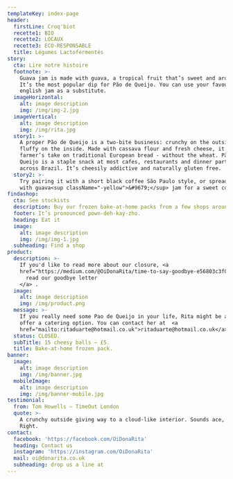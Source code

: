 ```yaml
---
templateKey: index-page
header:
  firstLine: Croq'biot
  recette1: BIO
  recette2: LOCAUX
  recette3: ECO-RESPONSABLE
  title: Légumes Lactofermentés
story:
  cta: Lire notre histoire
  footnote: >-
    Guava jam is made with guava, a tropical fruit that’s sweet and aromatic.
    It’s the most popular dip for Pão de Queijo. You can use your favourite
    english jam as a substitute.
  imageHorizontal:
    alt: image description
    img: /img/img-2.jpg
  imageVertical:
    alt: image description
    img: /img/rita.jpg
  story1: >-
    A proper Pão de Queijo is a two-bite business: crunchy on the outside and
    fluffy on the inside. Made with cassava flour and fresh cheese, it’s a
    farmer’s take on traditional European bread - without the wheat. Pão de
    Queijo is a staple snack at most cafes, restaurants and dinner parties
    across Brazil. It’s cheesily addictive and naturally gluten free.
  story2: >-
    Try pairing it with a short black coffee São Paulo style, or spread thickly
    with guava<sup className="-yellow">&#9679;</sup> jam for a sweet contrast.
findashop:
  cta: See stockists
  description: Buy our frozen bake-at-home packs from a few shops around London.
  footer: It’s pronounced pown-deh-kay-zho.
  heading: Eat it
  image:
    alt: image description
    img: /img/img-1.jpg
  subheading: Find a shop
product:
  description: >-
    If you'd like to read more about our closure, <a
    href="https://medium.com/@OiDonaRita/time-to-say-goodbye-e56803c3f084">
      read our goodbye letter
    </a> .
  image:
    alt: image description
    img: /img/product.png
  message: >-
    If you really need some Pao de Queijo in your life, Rita might be able to
    offer a catering option. You can contact her at  <a
    href="mailto:ritaduarte@hotmail.co.uk">ritaduarte@hotmail.co.uk</a>.
  status: CLOSED.
  subTitle: 15 cheesy balls – £5.
  title: Bake-at-home frozen pack.
banner:
  image:
    alt: image description
    img: /img/banner.jpg
  mobileImage:
    alt: image description
    img: /img/banner-mobile.jpg
testimonial:
  from: Tom Howells – TimeOut London
  quote: >-
    A crunchy outside giving way to a cloud-like interior. Sounds ace, right?
    Right.
contact:
  facebook: 'https://facebook.com/OiDonaRita'
  heading: Contact us
  instagram: 'https://instagram.com/OiDonaRita'
  mail: oi@donarita.co.uk
  subheading: drop us a line at
---
```


